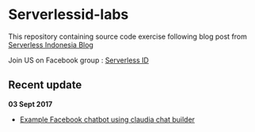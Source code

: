 # Serverlessid-labs

This repository containing source code exercise following blog post from [Serverless Indonesia Blog](blog.serverless.id)

Join US on Facebook group : [Serverless ID](https://web.facebook.com/groups/serverless.indonesia/)

## Recent update
**03 Sept 2017**
* [Example Facebook chatbot using claudia chat builder](https://github.com/tajhulfaijin/serverlessid-labs/tree/master/claudia-bot)
